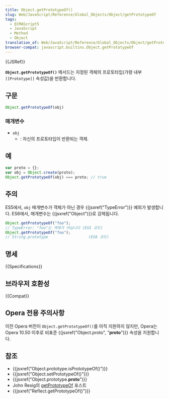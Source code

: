 ```yaml
---
title: Object.getPrototypeOf()
slug: Web/JavaScript/Reference/Global_Objects/Object/getPrototypeOf
tags:
  - ECMAScript5
  - JavaScript
  - Method
  - Object
translation_of: Web/JavaScript/Reference/Global_Objects/Object/getPrototypeOf
browser-compat: javascript.builtins.Object.getPrototypeOf
---
```

{{JSRef}}

**`Object.getPrototypeOf()`** 메서드는 지정된 객체의 프로토타입(가령 내부 `[[Prototype]]` 속성값)을 반환합니다.

## 구문

```js
Object.getPrototypeOf(obj)
```

### 매개변수

- `obj`
  - : 자신의 프로토타입이 반환되는 객체.

## 예

```js
var proto = {};
var obj = Object.create(proto);
Object.getPrototypeOf(obj) === proto; // true
```

## 주의

ES5에서, `obj` 매개변수가 객체가 아닌 경우 {{jsxref("TypeError")}} 예외가 발생합니다. ES6에서, 매개변수는 {{jsxref("Object")}}로 강제됩니다.

```js
Object.getPrototypeOf("foo");
// TypeError: "foo"는 객체가 아닙니다 (ES5 코드)
Object.getPrototypeOf("foo");
// String.prototype                  (ES6 코드)
```

## 명세

{{Specifications}}

## 브라우저 호환성

{{Compat}}

## Opera 전용 주의사항

이전 Opera 버전이 `Object.getPrototypeOf()`를 아직 지원하지 않지만, Opera는 Opera 10.50 이후로 비표준 {{jsxref("Object.proto", "__proto__")}} 속성을 지원합니다.

## 참조

- {{jsxref("Object.prototype.isPrototypeOf()")}}
- {{jsxref("Object.setPrototypeOf()")}}
- {{jsxref("Object.prototype.__proto__")}}
- John Resig의 [getPrototypeOf](http://ejohn.org/blog/objectgetprototypeof/) 포스트
- {{jsxref("Reflect.getPrototypeOf()")}}
